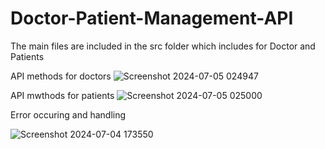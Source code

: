 # Doctor-Patient-Management-API
The main files are included in the src folder which includes for Doctor and Patients


API methods for doctors
![Screenshot 2024-07-05 024947](https://github.com/Akash-Kumar45/Doctor-Patient-Management-API/assets/143485812/e292570a-dfc7-4502-9411-4fbb39bf4c21)


API mwthods for patients
![Screenshot 2024-07-05 025000](https://github.com/Akash-Kumar45/Doctor-Patient-Management-API/assets/143485812/9cba3764-82d0-4bab-b41c-dce0e04a75ea)



Error occuring and handling

![Screenshot 2024-07-04 173550](https://github.com/Akash-Kumar45/Doctor-Patient-Management-API/assets/143485812/a57cd9db-a97b-44b5-8de0-eb4b78ddd0b9)


